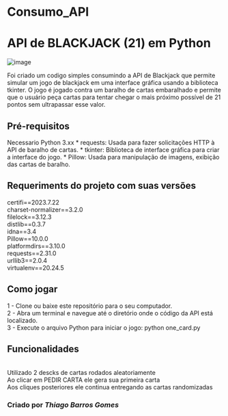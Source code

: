 # Consumo_API

<h1> API de BLACKJACK (21) em Python</h1>

![image](https://github.com/tbgbarros/Consumo_API/assets/111811766/2d56623d-9ff6-465d-8ab8-7fac690d905e)

Foi criado um codigo simples consumindo a API de Blackjack que permite simular um jogo de blackjack em uma interface gráfica usando a biblioteca tkinter. O jogo é jogado contra um baralho de cartas embaralhado e permite que o usuário peça cartas para tentar chegar o mais próximo possível de 21 pontos sem ultrapassar esse valor.

<h2> Pré-requisitos </h2>
  Necessario Python 3.xx
  * requests: Usada para fazer solicitações HTTP à API de baralho de cartas.
  * tkinter: Biblioteca de interface gráfica para criar a interface do jogo.
  * Pillow: Usada para manipulação de imagens, exibição das cartas de baralho.
 
  
<h2> Requeriments do projeto com suas versões</h2>
certifi==2023.7.22<br>
charset-normalizer==3.2.0<br>
filelock==3.12.3<br>
distlib==0.3.7<br>
idna==3.4<br>
Pillow==10.0.0<br>
platformdirs==3.10.0<br>
requests==2.31.0<br>
urllib3==2.0.4<br>
virtualenv==20.24.5

<h2>Como jogar</h2>
1 - Clone ou baixe este repositório para o seu computador.<br>
2 - Abra um terminal e navegue até o diretório onde o código da API está localizado.<br>
3 - Execute o arquivo Python para iniciar o jogo: python one_card.py<br>

<h2>Funcionalidades</h2>
<br>Utilizado 2 descks de cartas rodados aleatoriamente<br>
Ao clicar em PEDIR CARTA ele gera sua primeira carta<br>
Aos cliques posteriores ele continua entregando as cartas randomizadas


<h3>Criado por <b><i>Thiago Barros Gomes</i></b></h3>

